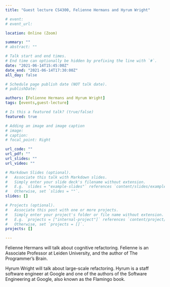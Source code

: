 ```yaml
---
title: "Guest lecture CS4300, Felienne Hermans and Hyrum Wright"

# event: 
# event_url: 

location: Online (Zoom)

summary: ""
# abstract: ""

# Talk start and end times.
# End time can optionally be hidden by prefixing the line with `#`.
date: "2021-06-14T15:45:00Z"
date_end: "2021-06-14T17:30:00Z"
all_day: false

# Schedule page publish date (NOT talk date).
# publishDate:

authors: [Felienne Hermans and Hyrum Wright]
tags: [events,guest-lecture]

# Is this a featured talk? (true/false)
featured: true

# Adding an image and image caption
# image:
# caption: 
# focal_point: Right

url_code: ""
url_pdf: ""
url_slides: ""
url_video: ""

# Markdown Slides (optional).
#   Associate this talk with Markdown slides.
#   Simply enter your slide deck's filename without extension.
#   E.g. `slides = "example-slides"` references `content/slides/example-slides.md`.
#   Otherwise, set `slides = ""`.
slides: []

# Projects (optional).
#   Associate this post with one or more projects.
#   Simply enter your project's folder or file name without extension.
#   E.g. `projects = ["internal-project"]` references `content/project/deep-learning/index.md`.
#   Otherwise, set `projects = []`.
projects: []

---
```



Felienne Hermans will talk about cognitive refactoring. Felienne is an Associate Professor at Leiden University, and the author of The Programmer’s Brain.

Hyrum Wright will talk about large-scale refactoring. Hyrum is a staff software engineer at Google and one of the authors of the Software Engineering at Google, also known as the Flamingo book.

